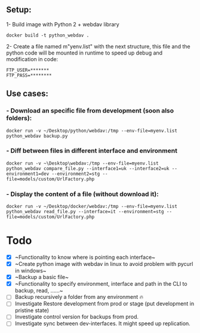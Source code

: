 
## Setup:

1- Build image with Python 2 + webdav library

```docker build -t python_webdav .```

2- Create a file named m"yenv.list" with the next structure, this file and the python code will be mounted in runtime to speed up debug and modification in code:

```
FTP_USER=*******
FTP_PASS=********
```

## Use cases: 
### - Download an specific file from development (soon also folders):

```docker run -v ~/Desktop/python/webdav:/tmp --env-file=myenv.list python_webdav backup.py```

### - Diff between files in different interface and environment

```docker run -v ~\Desktop\webdav:/tmp --env-file=myenv.list python_webdav compare_file.py --interface1=uk --interface2=uk --environment1=dev --environment2=stg --file=models/custom/UrlFactory.php```

### - Display the content of a file (without download it):
```docker run -v ~/Desktop/docker/webdav:/tmp --env-file=myenv.list python_webdav read_file.py --interface=it --environment=stg --file=models/custom/UrlFactory.php```





# Todo
- [x] ~Functionality to know where is pointing each interface~
- [x] ~Create python image with webdav in linux to avoid problem with pycurl in windows~
- [x] ~Backup a basic file~
- [x] ~Functionality to specify environment, interface and path in the CLI to backup, read, ......~
- [ ] Backup recursively a folder from any environment :fire:
- [ ] Investigate Restore development from prod or stage (put development in pristine state)
- [ ] Investigate control version for backups from prod.
- [ ] Investigate sync between dev-interfaces. It might speed up replication.

